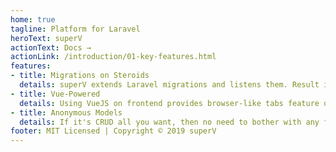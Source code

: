 ```yaml
---
home: true
tagline: Platform for Laravel
heroText: superV
actionText: Docs →
actionLink: /introduction/01-key-features.html
features:
- title: Migrations on Steroids
  details: superV extends Laravel migrations and listens them. Result is a full-blown SPA panel with no other configuration needed.
- title: Vue-Powered
  details: Using VueJS on frontend provides browser-like tabs feature on control panels with many other gems.
- title: Anonymous Models
  details: If it's CRUD all you want, then no need to bother with any file other than migrations.
footer: MIT Licensed | Copyright © 2019 superV
---
```


